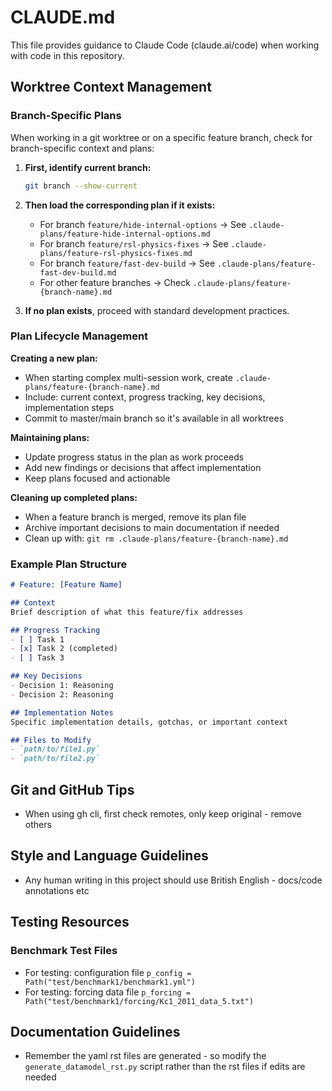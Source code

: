 # CLAUDE.md

This file provides guidance to Claude Code (claude.ai/code) when working with code in this repository.

## Worktree Context Management

### Branch-Specific Plans
When working in a git worktree or on a specific feature branch, check for branch-specific context and plans:

1. **First, identify current branch:**
   ```bash
   git branch --show-current
   ```

2. **Then load the corresponding plan if it exists:**
   - For branch `feature/hide-internal-options` → See `.claude-plans/feature-hide-internal-options.md`
   - For branch `feature/rsl-physics-fixes` → See `.claude-plans/feature-rsl-physics-fixes.md`
   - For branch `feature/fast-dev-build` → See `.claude-plans/feature-fast-dev-build.md`
   - For other feature branches → Check `.claude-plans/feature-{branch-name}.md`

3. **If no plan exists**, proceed with standard development practices.

### Plan Lifecycle Management

**Creating a new plan:**
- When starting complex multi-session work, create `.claude-plans/feature-{branch-name}.md`
- Include: current context, progress tracking, key decisions, implementation steps
- Commit to master/main branch so it's available in all worktrees

**Maintaining plans:**
- Update progress status in the plan as work proceeds
- Add new findings or decisions that affect implementation
- Keep plans focused and actionable

**Cleaning up completed plans:**
- When a feature branch is merged, remove its plan file
- Archive important decisions to main documentation if needed
- Clean up with: `git rm .claude-plans/feature-{branch-name}.md`

### Example Plan Structure
```markdown
# Feature: [Feature Name]

## Context
Brief description of what this feature/fix addresses

## Progress Tracking
- [ ] Task 1
- [x] Task 2 (completed)
- [ ] Task 3

## Key Decisions
- Decision 1: Reasoning
- Decision 2: Reasoning

## Implementation Notes
Specific implementation details, gotchas, or important context

## Files to Modify
- `path/to/file1.py`
- `path/to/file2.py`
```


## Git and GitHub Tips

- When using gh cli, first check remotes, only keep original - remove others

## Style and Language Guidelines

- Any human writing in this project should use British English - docs/code annotations etc

## Testing Resources

### Benchmark Test Files
- For testing: configuration file `p_config = Path("test/benchmark1/benchmark1.yml")` 
- For testing: forcing data file `p_forcing = Path("test/benchmark1/forcing/Kc1_2011_data_5.txt")`

## Documentation Guidelines

- Remember the yaml rst files are generated - so modify the `generate_datamodel_rst.py` script rather than the rst files if edits are needed
